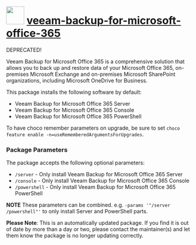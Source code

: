 ﻿# <img src="https://cdn.jsdelivr.net/gh/mkevenaar/chocolatey-packages@c562e643a55262bbebbf8b0566cb4410fa9e06bc/icons/veeam-backup-for-microsoft-office-365.png" width="48" height="48"/> [veeam-backup-for-microsoft-office-365](https://community.chocolatey.org/packages/veeam-backup-for-microsoft-office-365)

DEPRECATED!

Veeam Backup for Microsoft Office 365 is a comprehensive solution that allows you to back up and restore data of your Microsoft Office 365, on-premises Microsoft Exchange and on-premises Microsoft SharePoint organizations, including Microsoft OneDrive for Business.

This package installs the following software by default:

* Veeam Backup for Microsoft Office 365 Server
* Veeam Backup for Microsoft Office 365 Console
* Veeam Backup for Microsoft Office 365 PowerShell

To have choco remember parameters on upgrade, be sure to set `choco feature enable -n=useRememberedArgumentsForUpgrades`.

### Package Parameters

The package accepts the following optional parameters:

* `/server` - Only install Veeam Backup for Microsoft Office 365 Server
* `/console` - Only install Veeam Backup for Microsoft Office 365 Console
* `/powershell` - Only install Veeam Backup for Microsoft Office 365 PowerShell

**NOTE** These parameters can be combined. e.g. `-params '"/server /powershell"'` to only install Server and PowerShell parts.

**Please Note**: This is an automatically updated package. If you find it is
out of date by more than a day or two, please contact the maintainer(s) and
let them know the package is no longer updating correctly.
